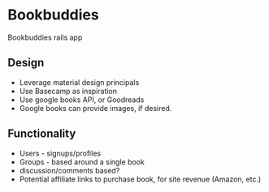 # Bookbuddies
Bookbuddies rails app

## Design
* Leverage material design principals
* Use Basecamp as inspiration
* Use google books API, or Goodreads
* Google books can provide images, if desired.

## Functionality
* Users - signups/profiles
* Groups - based around a single book
* discussion/comments based?
* Potential affiliate links to purchase book, for site revenue (Amazon, etc.)